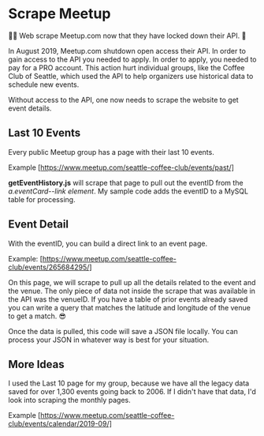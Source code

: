 # Scrape Meetup

🏴‍☠️ Web scrape Meetup.com now that they have locked down their API. 😤

In August 2019, Meetup.com shutdown open access their API. In order to gain access
to the API you needed to apply. In order to apply, you needed to pay for a PRO account. This action hurt individual groups, like the Coffee Club of Seattle, which used the API to help organizers use historical data to schedule new events.

Without access to the API, one now needs to scrape the website to get event details.

## Last 10 Events

Every public Meetup group has a page with their last 10 events.

Example [https://www.meetup.com/seattle-coffee-club/events/past/]

**getEventHistory.js** will scrape that page to pull out the eventID from the _a.eventCard--link element_. My sample code adds the eventID to a MySQL table for processing.

## Event Detail

With the eventID, you can build a direct link to an event page.

Example: [https://www.meetup.com/seattle-coffee-club/events/265684295/]

On this page, we will scrape to pull up all the details related to the event and the venue. The only piece of data not inside the scrape that was available in the API was the venueID. If you have a table of prior events already saved you can write a query that matches the latitude and longitude of the venue to get a match. 😎

Once the data is pulled, this code will save a JSON file locally. You can process your JSON in whatever way is best for your situation.

## More Ideas

I used the Last 10 page for my group, because we have all the legacy data saved for over 1,300 events going back to 2006. If I didn't have that data, I'd look into scraping the monthly pages.

Example [https://www.meetup.com/seattle-coffee-club/events/calendar/2019-09/]
